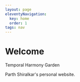 ```yaml
---
layout: page
eleventyNavigation:
  key: home
  order: 1
tags: nav
---
```


# Welcome

Temporal Harmony Garden

Parth Shiralkar's personal website.
